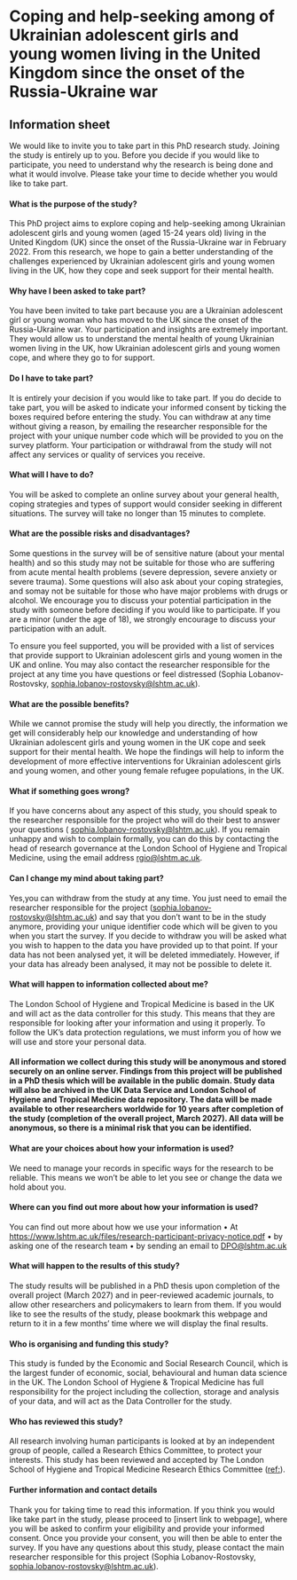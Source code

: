 # Coping and help-seeking among of Ukrainian adolescent girls and young women living in the United Kingdom since the onset of the Russia-Ukraine war

## Information sheet
We would like to invite you to take part in this PhD research study. Joining the study is entirely up to you. Before you decide if you would like to participate, you need to understand why the research is being done and what it would involve. Please  take your time to decide whether you would like to take part.  

#### What is the purpose of the study? 
This PhD project aims to explore coping and help-seeking among Ukrainian adolescent girls and young women (aged 15-24 years old) living in the United Kingdom (UK) since the onset of the Russia-Ukraine war in February 2022. From this research, we hope to gain a better understanding of the challenges experienced by Ukrainian adolescent girls and young women living in the UK, how they cope and seek support for their mental health.

#### Why have I been asked to take part?
You have been invited to take part because you are a Ukrainian adolescent girl or young woman who has moved to the UK since the onset of the Russia-Ukraine war. Your participation and insights are extremely important. They would allow us to understand the mental health of young Ukrainian women living in the UK, how Ukrainian adolescent girls and young women cope, and where they go to for support.

#### Do I have to take part?
It is entirely your decision if you would like to take part. If you do decide to take part, you will be asked to indicate your informed consent by ticking the boxes required before entering the study. You can withdraw at any time without giving a reason, by emailing the researcher responsible for the project with your unique number code which will be provided to you on the survey platform. Your participation or withdrawal from the study will not affect any services or quality of services you receive. 

#### What will I have to do?
You will be asked to complete an online survey about your general health, coping strategies and types of support would consider seeking in different situations. The survey will take no longer than 15 minutes to complete. 

#### What are the possible risks and disadvantages? 
Some questions in the survey will be of sensitive nature (about your mental health) and so this study may not be suitable for those who are suffering from acute mental health problems (severe depression, severe anxiety or severe trauma). Some questions will also ask about your coping strategies, and somay not be suitable for those who have major problems with drugs or alcohol. We encourage you to discuss your potential participation in the study with someone before deciding if you would like to participate. If you are a minor (under the age of 18), we strongly encourage to discuss your participation with an adult. 

To ensure you feel supported, you will be provided with a list of  services that provide support to Ukrainian adolescent girls and young women in the UK and online. You may also contact the researcher responsible for the project at any time you have questions or feel distressed (Sophia Lobanov-Rostovsky, sophia.lobanov-rostovsky@lshtm.ac.uk).

#### What are the possible benefits? 
While we cannot promise the study will help you directly, the information we get will considerably help our knowledge and understanding of how Ukrainian adolescent girls and young women in the UK cope and seek support for their mental health. We hope the findings will help to inform the development of more effective interventions for Ukrainian adolescent girls and young women, and other young female refugee populations, in the UK. 

#### What if something goes wrong? 
If you have concerns about any aspect of this study, you should speak to the researcher responsible for the project who will do their best to answer your questions ( sophia.lobanov-rostovsky@lshtm.ac.uk). If you remain unhappy and wish to complain formally, you can do this by contacting the head of research governance at the London School of Hygiene and Tropical Medicine, using the email address rgio@lshtm.ac.uk.

#### Can I change my mind about taking part?
Yes,you can withdraw from the study at any time. You just need to email the researcher responsible for the project (sophia.lobanov-rostovsky@lshtm.ac.uk) and say that you don’t want to be in the study anymore, providing your unique identifier code which will be given to you when you start the survey. If you decide to withdraw you will be asked what you wish to happen to the data you have provided up to that point. If your data has not been analysed yet, it will be deleted immediately. However, if your data has already been analysed, it may not be possible to delete it.

#### What will happen to information collected about me? 
The London School of Hygiene and Tropical Medicine is based in the UK and will act as the data controller for this study.  This means that they are responsible for looking after your information and using it properly.  To follow the UK’s data protection regulations, we must inform you of how we will use and store your personal data. 

#### All information we collect during this study will be anonymous and stored securely on an online server. Findings from this project will be published in a PhD thesis which will be available in the public domain. Study data will also be archived in the UK Data Service and London School of Hygiene and Tropical Medicine data repository. The data will be made available to other researchers worldwide for 10 years after completion of the study (completion of the overall project, March 2027).  All data will be anonymous, so there is a minimal risk that you can be identified.

#### What are your choices about how your information is used?
We need to manage your records in specific ways for the research to be reliable. This means we won’t be able to let you see or change the data we hold about you. 

#### Where can you find out more about how your information is used?
You can find out more about how we use your information
•	At https://www.lshtm.ac.uk/files/research-participant-privacy-notice.pdf 
•	by asking one of the research team
•	by sending an email to DPO@lshtm.ac.uk 

#### What will happen to the results of this study? 
The study results will be published in a PhD thesis upon completion of the overall project (March 2027) and in peer-reviewed academic journals, to allow other researchers and policymakers to learn from them.  If you would like to see the results of the study, please bookmark this webpage and return to it in a few months’ time where we will display the final results.

#### Who is organising and funding this study?
This study is funded by the Economic and Social Research Council, which is the largest funder of economic, social, behavioural and human data science in the UK. The London School of Hygiene & Tropical Medicine has full responsibility for the project including the collection, storage and analysis of your data, and will act as the Data Controller for the study.  

#### Who has reviewed this study? 
All research involving human participants is looked at by an independent group of people, called a Research Ethics Committee, to protect your interests. This study has been reviewed and accepted by The London School of Hygiene and Tropical Medicine Research Ethics Committee (<ref:>).  

#### Further information and contact details 
Thank you for taking time to read this information.  If you think you would like take part in the study, please proceed to [insert link to webpage], where you will be asked to confirm your eligibility and provide your informed consent.  Once you provide your consent, you will then be able to enter the survey. If you have any questions about this study, please contact the main researcher responsible for this project (Sophia Lobanov-Rostovsky, sophia.lobanov-rostovsky@lshtm.ac.uk).
